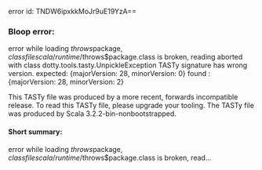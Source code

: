 error id: TNDW6ipxkkMoJr9uE19YzA==
### Bloop error:

error while loading $throws$package$,
class file scala/runtime/$throws$package.class is broken, reading aborted with class dotty.tools.tasty.UnpickleException
TASTy signature has wrong version.
 expected: {majorVersion: 28, minorVersion: 0}
 found   : {majorVersion: 28, minorVersion: 2}

This TASTy file was produced by a more recent, forwards incompatible release.
To read this TASTy file, please upgrade your tooling.
The TASTy file was produced by Scala 3.2.2-bin-nonbootstrapped.
#### Short summary: 

error while loading $throws$package$,
class file scala/runtime/$throws$package.class is broken, read...